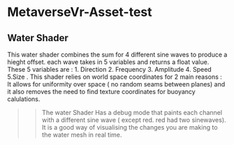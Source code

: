 # MetaverseVr-Asset-test

## Water Shader

This water shader combines the sum for 4 different sine waves to produce a hieght offset. 
each wave takes in 5 variables and returns a float value. These 5 variables are : 1. Direction  2. Frequency  3. Amplitude  4. Speed  5.Size .
This shader relies on world space coordinates for 2 main reasons : It allows for uniformity over space ( no random seams between planes) and it also removes the need to find texture coordinates for buoyancy calulations.

>> The water Shader Has a debug mode that paints each channel with a different sine wave ( except red. red had two sinewaves).
>> It is a good way of visualising the changes you are making to the water mesh in real time. 
